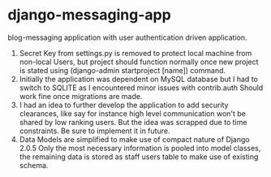 # django-messaging-app
blog-messaging application with user authentication driven application.

1) Secret Key from settings.py is removed to protect local machine from non-local Users, but project should function normally once new 
   project is stated using (django-admin startproject [name]) command. 
2) Initially the application was dependent on MySQL database but I had to switch to SQLITE as I encountered minor issues with contrib.auth
   Should work fine once migrations are made. 
3) I had an idea to further develop the application to add security clearances, like say for instance high level communication won't be 
   shared by low ranking users. But the idea was scrapped due to time constraints. Be sure to implement it in future.
4) Data Models are simplified to make use of compact nature of Django 2.0.5 Only the most necessary information is pooled into model          classes, the remaining data is stored as staff users table to make use of existing schema.
